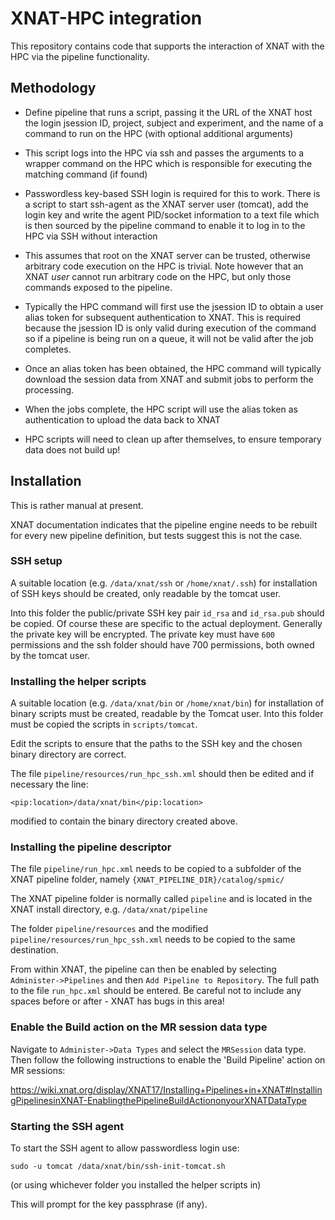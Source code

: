# XNAT-HPC integration

This repository contains code that supports the interaction of XNAT
with the HPC via the pipeline functionality.

## Methodology

 - Define pipeline that runs a script, passing it the URL of the XNAT host
   the login jsession ID, project, subject and experiment, and the name of a command 
   to run on the HPC (with optional additional arguments)

 - This script logs into the HPC via ssh and passes the arguments to a wrapper command on the
   HPC which is responsible for executing the matching command (if found)

 - Passwordless key-based SSH login is required for this to work. There is a script to start
   ssh-agent as the XNAT server user (tomcat), add the login key and write the agent PID/socket
   information to a text file which is then sourced by the pipeline command to 
   enable it to log in to the HPC via SSH without interaction

 - This assumes that root on the XNAT server can be trusted, otherwise arbitrary code
   execution on the HPC is trivial. Note however that an XNAT *user* cannot run arbitrary
   code on the HPC, but only those commands exposed to the pipeline.

 - Typically the HPC command will first use the jsession ID to obtain a user alias
   token for subsequent authentication to XNAT. This is required because the jsession
   ID is only valid during execution of the command so if a pipeline is being run on
   a queue, it will not be valid after the job completes.

 - Once an alias token has been obtained, the HPC command will typically download the
   session data from XNAT and submit jobs to perform the processing.

 - When the jobs complete, the HPC script will use the alias token as authentication
   to upload the data back to XNAT
 
 - HPC scripts will need to clean up after themselves, to ensure temporary data does not
   build up!

## Installation

This is rather manual at present.

XNAT documentation indicates that the pipeline engine needs to be rebuilt for every new pipeline
definition, but tests suggest this is not the case.

### SSH setup

A suitable location (e.g. `/data/xnat/ssh` or `/home/xnat/.ssh`) for installation of SSH keys should be
created, only readable by the tomcat user.

Into this folder the public/private SSH key pair `id_rsa` and `id_rsa.pub` should be copied. Of course these
are specific to the actual deployment. Generally the private key will be encrypted. The private key must have 
`600` permissions and the ssh folder should have 700 permissions, both owned by the tomcat user.

### Installing the helper scripts

A suitable location (e.g. `/data/xnat/bin` or `/home/xnat/bin`) for installation of binary scripts
must be created, readable by the Tomcat user. Into this folder must be copied the scripts in `scripts/tomcat`.

Edit the scripts to ensure that the paths to the SSH key and the chosen binary directory are correct.

The file `pipeline/resources/run_hpc_ssh.xml` should then be edited and if necessary the line:

    <pip:location>/data/xnat/bin</pip:location>

modified to contain the binary directory created above.

### Installing the pipeline descriptor

The file `pipeline/run_hpc.xml` needs to be copied to a subfolder of the XNAT pipeline folder, namely
`{XNAT_PIPELINE_DIR}/catalog/spmic/`

The XNAT pipeline folder is normally called `pipeline` and is located in the XNAT install directory, e.g. `/data/xnat/pipeline`

The folder `pipeline/resources` and the modified `pipeline/resources/run_hpc_ssh.xml` needs to be copied to the same destination.

From within XNAT, the pipeline can then be enabled by selecting `Administer->Pipelines` and then `Add Pipeline to Repository`.
The full path to the file `run_hpc.xml` should be entered. Be careful not to include any spaces before or
after - XNAT has bugs in this area!

### Enable the Build action on the MR session data type

Navigate to `Administer->Data Types` and select the `MRSession` data type. Then follow the following instructions to enable the 'Build Pipeline'
action on MR sessions:

https://wiki.xnat.org/display/XNAT17/Installing+Pipelines+in+XNAT#InstallingPipelinesinXNAT-EnablingthePipelineBuildActiononyourXNATDataType

### Starting the SSH agent

To start the SSH agent to allow passwordless login use:

    sudo -u tomcat /data/xnat/bin/ssh-init-tomcat.sh

(or using whichever folder you installed the helper scripts in)

This will prompt for the key passphrase (if any).


